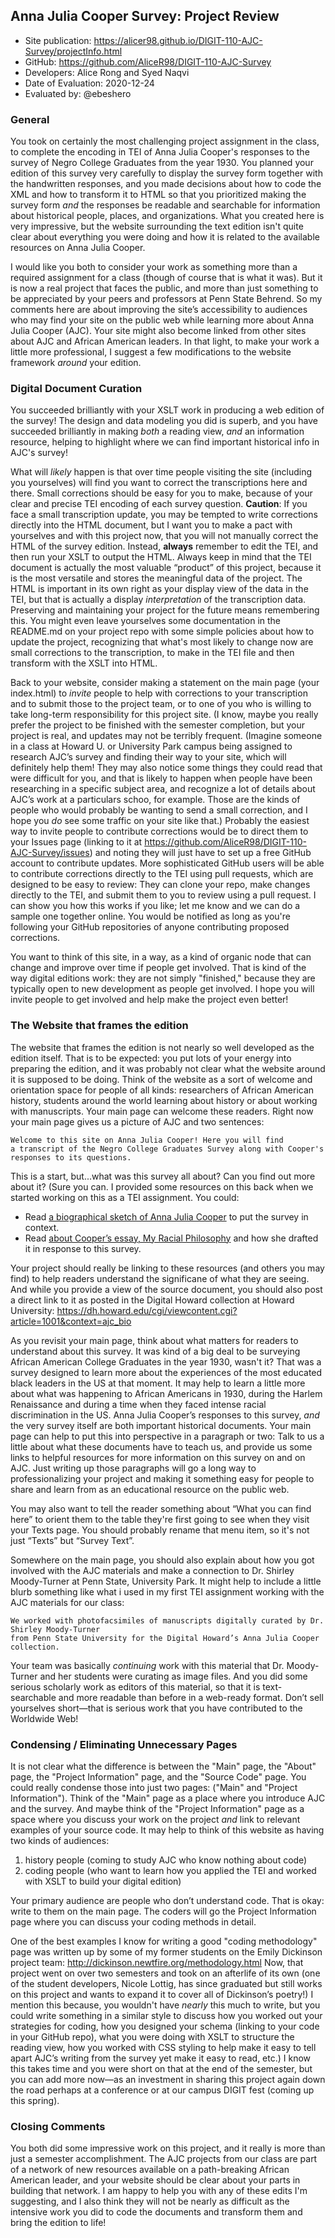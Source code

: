 ## Anna Julia Cooper Survey: Project Review


* Site publication: <https://alicer98.github.io/DIGIT-110-AJC-Survey/projectInfo.html>
* GitHub: <https://github.com/AliceR98/DIGIT-110-AJC-Survey>
* Developers: Alice Rong and Syed Naqvi
* Date of Evaluation: 2020-12-24
* Evaluated by: @ebeshero

### General
You took on certainly the most challenging project assignment in the class, to complete the encoding in TEI of Anna Julia Cooper's responses to the survey of Negro College Graduates from the year 1930. You planned your edition of this survey very carefully to display the survey form together with the handwritten responses, and you made decisions about how to code the XML and how to transform it to HTML so that you prioritized making the survey form *and* the responses be readable and searchable for information about historical people, places, and organizations. What you created here is very impressive, but the website surrounding the text edition isn't quite clear about everything you were doing and how it is related to the available resources on Anna Julia Cooper. 

 I would like you both to consider your work as something more than a required assignment for a class (though of course that is what it was). But it is now a real project that faces the public, and more than just something to be appreciated by your peers and professors at Penn State Behrend. So my comments here are about improving the site’s accessibility to audiences who may find your site on the public web while learning more about Anna Julia Cooper (AJC). Your site might also become linked from other sites about AJC and African American leaders. In that light, to make your work a little more professional, I suggest a few modifications to the website framework *around* your edition.

### Digital Document Curation
You succeeded brilliantly with your XSLT work in producing a web edition of the survey! The design and data modeling you did is superb, and you have succeeded brilliantly in making *both* a reading view, *and* an information resource, helping to highlight where we can find important historical info in AJC's survey! 

What will *likely* happen is that over time people visiting the site (including you yourselves) will find you want to correct the transcriptions here and there. Small corrections should be easy for you to make, because of your clear and precise TEI encoding of each survey question. **Caution**: If you face a small transcription update, you may be tempted to write corrections directly into the HTML document, but I want you to make a pact with yourselves and with this project now, that you will not manually correct the HTML of the survey edition. Instead, **always** remember to edit the TEI, and then run your XSLT to output the HTML. Always keep in mind that the TEI document is actually the most valuable “product” of this project, because it is the most versatile and stores the meaningful data of the project. The HTML is important in its own right as your display view of the data in the TEI, but that is actually a display *interpretation* of the transcription data. Preserving and maintaining your project for the future means remembering this. You might even leave yourselves some documentation in the README.md on your project repo with some simple policies about how to update the project, recognizing that what's most likely to change now are small corrections to the transcription, to make in the TEI file and then transform with the XSLT into HTML. 

Back to your website, consider making a statement on the main page (your index.html) to *invite* people to help with corrections to your transcription and to submit those to the project team, or to one of you who is willing to take long-term responsibility for this project site. (I know, maybe you really prefer the project to be finished with the semester completion, but your project is real, and updates may not be terribly frequent. (Imagine someone in a class at Howard U. or University Park campus being assigned to research AJC’s survey and finding their way to your site, which will definitely help them! They may also notice some things they could read that were difficult for you, and that is likely to happen when people have been researching in a specific subject area, and recognize a lot of details about AJC’s work at a particulars schoo, for example. Those are the kinds of people who would probably be wanting to send a small correction, and I hope you *do* see some traffic on your site like that.) Probably the easiest way to invite people to contribute corrections would be to direct them to your Issues page (linking to it at <https://github.com/AliceR98/DIGIT-110-AJC-Survey/issues>) and noting they will just have to set up a free GitHub account to contribute updates. More sophisticated GitHub users will be able to contribute corrections directly to the TEI using pull requests, which are designed to be easy to review: They can clone your repo, make changes directly to the TEI, and submit them to you to review using a pull request. I can show you how this works if you like; let me know and we can do a sample one together online. You would be notified as long as you're following your GitHub repositories of anyone contributing proposed corrections.

You want to think of this site, in a way, as a kind of organic node that can change and improve over time if people get involved. That is kind of the way digital editions work: they are not simply "finished," because they are typically open to new development as people get involved. I hope you will invite people to get involved and help make the project even better!

### The Website that frames the edition
The website that frames the edition is not nearly so well developed as the edition itself. That is to be expected: you put lots of your energy into preparing the edition, and it was probably not clear what the website around it is supposed to be doing. Think of the website as a sort of welcome and orientation space for people of all kinds: researchers of African American history, students around the world learning about history or about working with manuscripts. Your main page can welcome these readers. Right now your main page gives us a picture of AJC and two sentences: 
```
Welcome to this site on Anna Julia Cooper! Here you will find 
a transcript of the Negro College Graduates Survey along with Cooper's responses to its questions.
```
This is a start, but...what was this survey all about? Can you find out more about it? (Sure you can. I provided some resources on this back when we started working on this as a TEI assignment. You could: 
* Read [a biographical sketch of Anna Julia Cooper](https://plato.stanford.edu/entries/anna-julia-cooper/#BioSke) to put the survey in context.
* Read [about Cooper’s essay, My Racial Philosophy](https://plato.stanford.edu/entries/anna-julia-cooper/#OthSelEssWriRumBeyVoi) and how she drafted it in response to this survey.

Your project should really be linking to these resources (and others you may find) to help readers understand the significane of what they are seeing. And while you provide a view of the source document, you should also post a direct link to it as posted in the Digital Howard collection at Howard University: https://dh.howard.edu/cgi/viewcontent.cgi?article=1001&context=ajc_bio 

As you revisit your main page, think about what matters for readers to understand about this survey. It was kind of a big deal to be surveying African American College Graduates in the year 1930, wasn't it? That was a survey designed to learn more about the experiences of the most educated black leaders in the US at that moment. It may help to learn a little more about what was happening to African Americans in 1930, during the Harlem Renaissance and during a time when they faced intense racial discrimination in the US. Anna Julia Cooper’s responses to this survey, *and* the very survey itself are both important historical documents. Your main page can help to put this into perspective in a paragraph or two: Talk to us a little about what these documents have to teach us, and provide us some links to helpful resources for more information on this survey on and on AJC. Just writing up those paragraphs will go a long way to professionalizing your project and making it something easy for people to share and learn from as an educational resource on the public web. 

You may also want to tell the reader something about “What you can find here” to orient them to the table they're first going to see when they visit your Texts page. You should probably rename that menu item, so it's not just 
“Texts” but “Survey Text”.

Somewhere on the main page, you should also explain about how you got involved with the AJC materials and make a connection to Dr. Shirley Moody-Turner at Penn State, University Park. It might help to include a little blurb something like what i used in my first TEI assignment working with the AJC materials for our class: 
```
We worked with photofacsimiles of manuscripts digitally curated by Dr. Shirley Moody-Turner
from Penn State University for the Digital Howard’s Anna Julia Cooper collection. 
```
Your team was basically *continuing* work with this material that Dr. Moody-Turner and her students were curating as image files. And you did some serious scholarly work as editors of this material, so that it is text-searchable and more readable than before in a web-ready format. Don’t sell yourselves short—that is serious work that you have contributed to the Worldwide Web!

### Condensing / Eliminating Unnecessary Pages 
It is not clear what the difference is between the "Main" page, the "About" page, the "Project Information" page, and the "Source Code" page. You could really condense those into just two pages: ("Main" and "Project Information"). Think of the "Main" page as a place where you introduce AJC and the survey. And maybe think of the "Project Information" page as a space where you discuss your work on the project *and* link to relevant examples of your source code. It may help to think of this website as having two kinds of audiences:
1) history people (coming to study AJC who know nothing about code)
2) coding people (who want to learn how you applied the TEI and worked with XSLT to build your digital edition)

Your primary audience are people who don’t understand code. That is okay: write to them on the main page. The coders will go the Project Information page where you can discuss your coding methods in detail. 

One of the best examples I know for writing a good "coding methodology" page was written up by some of my former students on the Emily Dickinson project team: <http://dickinson.newtfire.org/methodology.html>
Now, that project went on over two semesters and took on an afterlife of its own (one of the student developers, Nicole Lottig, has since graduated but still works on this project and wants to expand it to cover all of Dickinson’s poetry!) I mention this because, you wouldn't have *nearly* this much to write, but you could write something in a similar style to discuss how you worked out your strategies for coding, how you designed your schema (linking to your code in your GitHub repo), what you were doing with XSLT to structure the reading view, how you worked with CSS styling to help make it easy to tell apart AJC’s writing from the survey yet make it easy to read, etc.) I know this takes time and you were short on that at the end of the semester, but you can add more now—as an investment in sharing this project again down the road perhaps at a conference or at our campus DIGIT fest (coming up this spring). 


### Closing Comments
You both did some impressive work on this project, and it really is more than just a semester accomplishment. The AJC projects from our class are part of a network of new resources available on a path-breaking African American leader, and your website should be clear about your parts in building that network. I am happy to help you with any of these edits I'm suggesting, and I also think they will not be nearly as difficult as the intensive work you did to code the documents and transform them and bring the edition to life! 